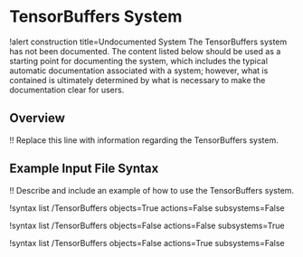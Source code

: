 # TensorBuffers System

!alert construction title=Undocumented System
The TensorBuffers system has not been documented. The content listed below should be used as a starting
point for documenting the system, which includes the typical automatic documentation associated with
a system; however, what is contained is ultimately determined by what is necessary to make the
documentation clear for users.

## Overview

!! Replace this line with information regarding the TensorBuffers system.

## Example Input File Syntax

!! Describe and include an example of how to use the TensorBuffers system.

!syntax list /TensorBuffers objects=True actions=False subsystems=False

!syntax list /TensorBuffers objects=False actions=False subsystems=True

!syntax list /TensorBuffers objects=False actions=True subsystems=False
